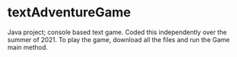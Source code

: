 # textAdventureGame
Java project; console based text game. Coded this independently over the summer of 2021.
To play the game, download all the files and run the Game main method.
